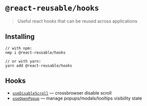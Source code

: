 # `@react-reusable/hooks`

> Useful react hooks that can be reused across applications

## Installing

```
// with npm:
nmp i @react-reusable/hooks

// or with yarn:
yarn add @react-reusable/hooks
```

## Hooks

- [`useDisableScroll`](https://github.com/Golubkov-P/react-reusable/tree/main/packages/hooks/lib/useDisableScroll#readme) — crossbrowser disable scroll
- [`useOpenPopup`](https://github.com/Golubkov-P/react-reusable/tree/main/packages/hooks/lib/useOpenPopup#readme) — manage popups/modals/tooltips visibility state

